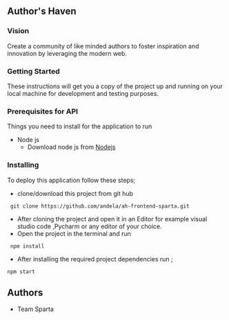   ## Author's Haven
  
  ### Vision
  Create a community of like minded authors to foster inspiration and innovation by leveraging the modern web.




### Getting Started
These instructions will get you a copy of the project up and running on your local machine for development and testing purposes.

### Prerequisites for API

Things you need to install for the application to run

* Node js
  - Download node js from [Nodejs](https://nodejs.org/en/)
  
### Installing

To deploy this application follow these steps;
* clone/download this project from git hub
```
 git clone https://github.com/andela/ah-frontend-sparta.git

```
* After cloning the project and open it in an Editor for example visual studio code ,Pycharm or any editor of your choice.
* Open the project in the terminal and run
```
 npm install

``` 
*  After installing the required project dependencies run ;
```
npm start

```

## Authors
- Team Sparta



